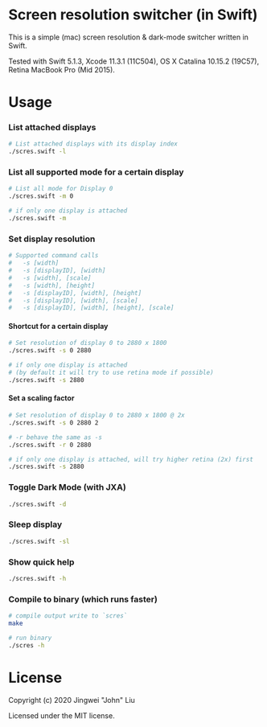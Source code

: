 # Screen resolution switcher (in Swift)
This is a simple (mac) screen resolution & dark-mode switcher written in Swift.

Tested with Swift 5.1.3, Xcode 11.3.1 (11C504), OS X Catalina 10.15.2 (19C57), Retina MacBook Pro (Mid 2015).

# Usage
### List attached displays
```bash
# List attached displays with its display index
./scres.swift -l
```

### List all supported mode for a certain display
```bash
# List all mode for Display 0
./scres.swift -m 0

# if only one display is attached
./scres.swift -m
```

### Set display resolution
```bash
# Supported command calls
#   -s [width]
#   -s [displayID], [width]
#   -s [width], [scale]
#   -s [width], [height]
#   -s [displayID], [width], [height]
#   -s [displayID], [width], [scale]
#   -s [displayID], [width], [height], [scale]
```

#### Shortcut for a certain display
```bash
# Set resolution of display 0 to 2880 x 1800
./scres.swift -s 0 2880

# if only one display is attached
# (by default it will try to use retina mode if possible)
./scres.swift -s 2880
```

#### Set a scaling factor
```bash
# Set resolution of display 0 to 2880 x 1800 @ 2x
./scres.swift -s 0 2880 2

# -r behave the same as -s
./scres.swift -r 0 2880

# if only one display is attached, will try higher retina (2x) first
./scres.swift -s 2880
```

### Toggle Dark Mode (with JXA)
```bash
./scres.swift -d
```

### Sleep display
```bash
./scres.swift -sl
```

### Show quick help
```bash
./scres.swift -h
```

### Compile to binary (which runs faster)
```bash
# compile output write to `scres`
make

# run binary
./scres -h
```

# License
Copyright (c) 2020 Jingwei "John" Liu

Licensed under the MIT license.
